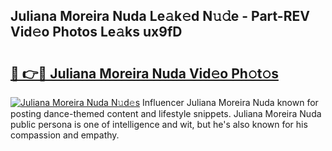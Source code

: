 ## Juliana Moreira Nuda Le𝚊k𝚎d N𝚞𝚍e - Part-REV Vid𝚎o Photos Le𝚊ks ux9fD

# <h2><a href="http://fbbfp9f.evod.top/?m=Juliana+Moreira+Nuda">🔗 👉🔴 Juliana Moreira Nuda Vid𝚎o Ph𝚘t𝚘s</a></h2>

[![Juliana Moreira Nuda N𝚞d𝚎s](https://i.imgur.com/8V9OHl7.gif)](http://fbbfp9f.evod.top/?m=Juliana+Moreira+Nuda)
Influencer Juliana Moreira Nuda known for posting dance-themed content and lifestyle snippets. Juliana Moreira Nuda public persona is one of intelligence and wit, but he's also known for his compassion and empathy. 
